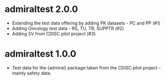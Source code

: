 # admiraltest 2.0.0

- Extending the test data offering by adding PK datasets - PC and PP (#1) 
- Adding Oncology test data - RS, TU, TR, SUPPTR (#2)
- Adding SV from CDISC pilot project (#3)


# admiraltest 1.0.0

- Test data for the {admiral} package taken from the CDISC pilot project - mainly safety data.
